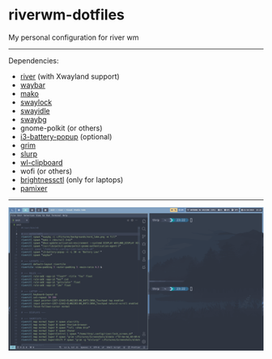 # riverwm-dotfiles
 My personal configuration for river wm

---

Dependencies:
- [river](https://codeberg.org/river/river/src/branch/master) (with Xwayland support)
- [waybar](https://github.com/Alexays/Waybar)
- [mako](https://github.com/emersion/mako)
- [swaylock](https://github.com/swaywm/swaylock)
- [swayidle](https://github.com/swaywm/swayidle)
- [swaybg](https://github.com/swaywm/swaybg)
- gnome-polkit (or others)
- [i3-battery-popup](https://github.com/rjekker/i3-battery-popup) (optional)
- [grim](https://github.com/emersion/grim)
- [slurp](https://github.com/emersion/slurp)
- [wl-clipboard](https://github.com/bugaevc/wl-clipboard)
- wofi (or others)
- [brightnessctl](https://github.com/Hummer12007/brightnessctl) (only for laptops)
- [pamixer](https://github.com/cdemoulins/pamixer) 

---

<img src="riverwmgit.png">